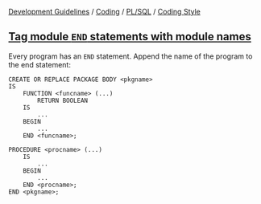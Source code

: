 [Development Guidelines](../../../../README.md) / [Coding](../../../../README.md#coding) / [PL/SQL](../../../../README.md#coding_pl_sql) / [Coding Style](../../../../doc/coding/pl_sql/coding_style.md)

## [Tag module `END` statements with module names](../../../../doc/coding/pl_sql/coding_style.md#TagEnd)

Every program has an `END` statement. Append the name of the program to the end statement:

```pl/sql
CREATE OR REPLACE PACKAGE BODY <pkgname>
IS
    FUNCTION <funcname> (...)
        RETURN BOOLEAN
    IS
        ...
    BEGIN
        ...
    END <funcname>;

PROCEDURE <procname> (...)
    IS
        ...
    BEGIN
        ...
    END <procname>;
END <pkgname>;
```
